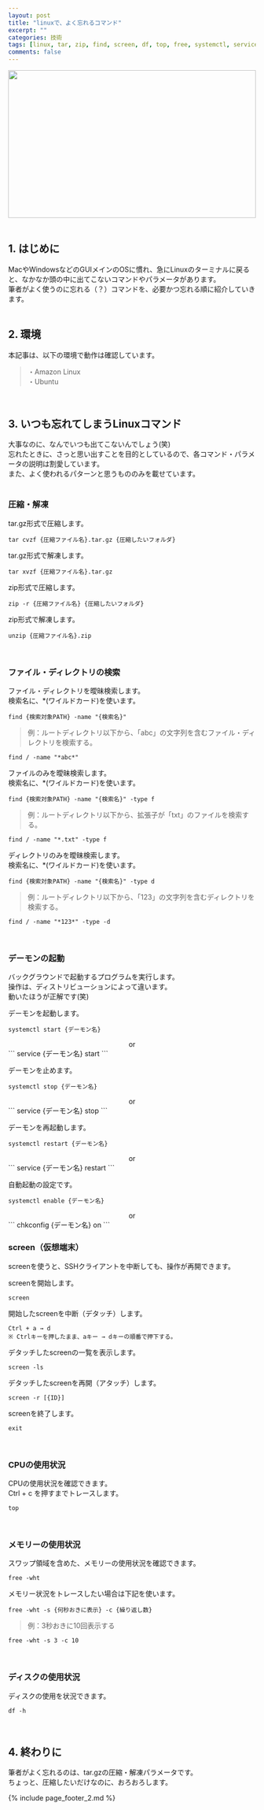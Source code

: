 ```yaml
---
layout: post
title: "linuxで、よく忘れるコマンド"
excerpt: ""
categories: 技術
tags: [linux, tar, zip, find, screen, df, top, free, systemctl, service]
comments: false
---
```

<img src="{{ site.baseurl}}/images/page_headder/linux.jpg"  width="100%" height="300"><br><br>
## 1. はじめに
MacやWindowsなどのGUIメインのOSに慣れ、急にLinuxのターミナルに戻ると、なかなか頭の中に出てこないコマンドやパラメータがあります。  
筆者がよく使うのに忘れる（？）コマンドを、必要かつ忘れる順に紹介していきます。  
<br>

## 2. 環境
本記事は、以下の環境で動作は確認しています。

>・Amazon Linux  
・Ubuntu  

<br>

## 3. いつも忘れてしまうLinuxコマンド
大事なのに、なんでいつも出てこないんでしょう(笑)  
忘れたときに、さっと思い出すことを目的としているので、各コマンド・パラメータの説明は割愛しています。  
また、よく使われるパターンと思うもののみを載せています。  
<br>

### 圧縮・解凍
tar.gz形式で圧縮します。

```
tar cvzf {圧縮ファイル名}.tar.gz {圧縮したいフォルダ}  
```

tar.gz形式で解凍します。

```
tar xvzf {圧縮ファイル名}.tar.gz
```

zip形式で圧縮します。

```
zip -r {圧縮ファイル名} {圧縮したいフォルダ}  
```

zip形式で解凍します。

```
unzip {圧縮ファイル名}.zip
```
<br>

### ファイル・ディレクトリの検索
ファイル・ディレクトリを曖昧検索します。  
検索名に、*(ワイルドカード)を使います。

```
find {検索対象PATH} -name "{検索名}"
```

>例：ルートディレクトリ以下から、「abc」の文字列を含むファイル・ディレクトリを検索する。

```
find / -name "*abc*"
```

ファイルのみを曖昧検索します。  
検索名に、*(ワイルドカード)を使います。

```
find {検索対象PATH} -name "{検索名}" -type f
```

>例：ルートディレクトリ以下から、拡張子が「txt」のファイルを検索する。

```
find / -name "*.txt" -type f
```

ディレクトリのみを曖昧検索します。  
検索名に、*(ワイルドカード)を使います。

```
find {検索対象PATH} -name "{検索名}" -type d
```

>例：ルートディレクトリ以下から、「123」の文字列を含むディレクトリを検索する。

```
find / -name "*123*" -type -d
```
<br>

### デーモンの起動
バックグラウンドで起動するプログラムを実行します。  
操作は、ディストリビューションによって違います。  
動いたほうが正解です(笑)

デーモンを起動します。

```
systemctl start {デーモン名}
```
<center>or</center>
```
service {デーモン名} start
```

デーモンを止めます。

```
systemctl stop {デーモン名}
```
<center>or</center>
```
service {デーモン名} stop
```

デーモンを再起動します。

```
systemctl restart {デーモン名}
```
<center>or</center>
```
service {デーモン名} restart
```

自動起動の設定です。

```
systemctl enable {デーモン名}
```
<center>or</center>
```
chkconfig {デーモン名} on
```
<br>

### screen（仮想端末）
screenを使うと、SSHクライアントを中断しても、操作が再開できます。

screenを開始します。

```
screen
```

開始したscreenを中断（デタッチ）します。

```
Ctrl + a → d
※ Ctrlキーを押したまま、aキー → dキーの順番で押下する。
```

デタッチしたscreenの一覧を表示します。

```
screen -ls
```

デタッチしたscreenを再開（アタッチ）します。

```
screen -r [{ID}]
```

screenを終了します。

```
exit
```
<br>

### CPUの使用状況
CPUの使用状況を確認できます。  
Ctrl + c を押すまでトレースします。

```
top
```
<br>

### メモリーの使用状況
スワップ領域を含めた、メモリーの使用状況を確認できます。

```
free -wht
```

メモリー状況をトレースしたい場合は下記を使います。

```
free -wht -s {何秒おきに表示} -c {繰り返し数}
```

>例：3秒おきに10回表示する

```
free -wht -s 3 -c 10
```
<br>

### ディスクの使用状況
ディスクの使用を状況できます。

```
df -h
```
<br>

## 4. 終わりに
筆者がよく忘れるのは、tar.gzの圧縮・解凍パラメータです。  
ちょっと、圧縮したいだけなのに、おろおろします。  

{% include page_footer_2.md %}
